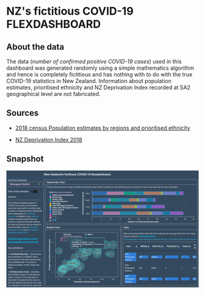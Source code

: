 # NZ's fictitious COVID-19 FLEXDASHBOARD

## About the data
The data (*number of confirmed positive COVID-19 cases*) used in this dashboard was generated randomly using a simple mathematics algorithm and hence is completely fictitious and has nothing with to do with the true COVID-19 statistics in New Zealand. Information about population estimates, prioritised ethnicity and NZ Deprivation Index recorded at SA2 geographical level are not fabricated. 


## Sources

* [2018 census Population estimates by regions and prioritised ethnicity](https://www.stats.govt.nz/information-releases/statistical-area-1-dataset-for-2018-census-updated-march-2020)

* [NZ Deprivation Index 2018](https://www.otago.ac.nz/wellington/departments/publichealth/research/hirp/otago020194.html)

## Snapshot
![](www/covid19.png)

